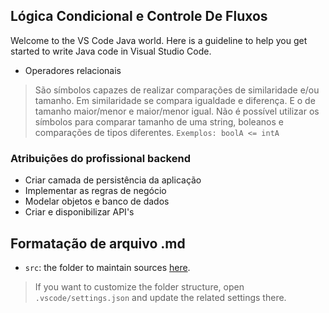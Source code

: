 ## Lógica Condicional e Controle De Fluxos

Welcome to the VS Code Java world. Here is a guideline to help you get started to write Java code in Visual Studio Code.
- Operadores relacionais
>São símbolos capazes de realizar comparações de similaridade e/ou tamanho. Em similaridade se compara igualdade e diferença. E o de tamanho maior/menor e maior/menor igual. Não é possível utilizar os símbolos para comparar tamanho de uma string, boleanos e comparações de tipos diferentes. `Exemplos: boolA <= intA`

### Atribuições do profissional backend
- Criar camada de persistência da aplicação
- Implementar as regras de negócio
- Modelar objetos e banco de dados
- Criar e disponibilizar API's

## Formatação de arquivo .md

- `src`: the folder to maintain sources
[here](https://github.com/microsoft/vscode-java-dependency#manage-dependencies).
> If you want to customize the folder structure, open `.vscode/settings.json` and update the related settings there.
